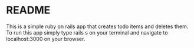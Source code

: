 # README

This is a simple ruby on rails app that creates todo items and deletes them. To run this app simply type rails s on your terminal and navigate to localhost:3000 on your browser.
